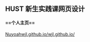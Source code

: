 ## HUST 新生实践课网页设计
#### ==个人主页==
[Nuyoahwjl.github.io/wjl.github.io/](https://Nuyoahwjl.github.io/wjl.github.io/)
